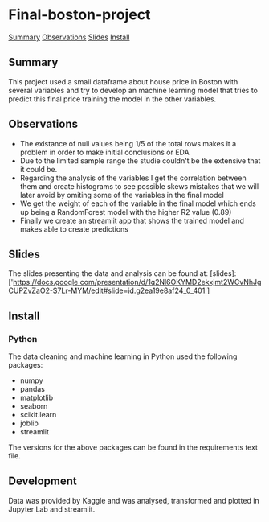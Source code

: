 # Final-boston-project

[Summary](#Summary)
[Observations](#Observations)
[Slides](#Slides)
[Install](#Install)


## Summary
This project used a small dataframe about house price in Boston with several variables and try to develop an machine learning model that tries to predict this final price training the model in the other variables.



## Observations
* The existance of null values being 1/5 of the total rows makes it a problem in order to make initial conclusions or EDA
* Due to the limited sample range the studie couldn't be the extensive that it could be.
* Regarding the analysis of the variables I get the correlation between them and create histograms to see possible skews mistakes that we will later avoid by omiting some of the variables in the final model
* We get the weight of each of the variable in the final model which ends up being a RandomForest model with the higher R2 value (0.89)
* Finally we create an streamlit app that shows the trained model and makes able to create predictions


## Slides

The slides presenting the data and analysis can be found at: [slides]: ['https://docs.google.com/presentation/d/1q2Nl6OKYMD2ekxjmt2WCvNhJgCUPZvZaO2-S7Lr-MYM/edit#slide=id.g2ea19e8af24_0_401']

## Install

### Python

The data cleaning and machine learning in Python used the following packages:
* numpy
* pandas
* matplotlib
* seaborn
* scikit.learn
* joblib
* streamlit

The versions for the above packages can be found in the requirements text file.

## Development

Data was provided by Kaggle and was analysed, transformed and plotted in Jupyter Lab and streamlit.